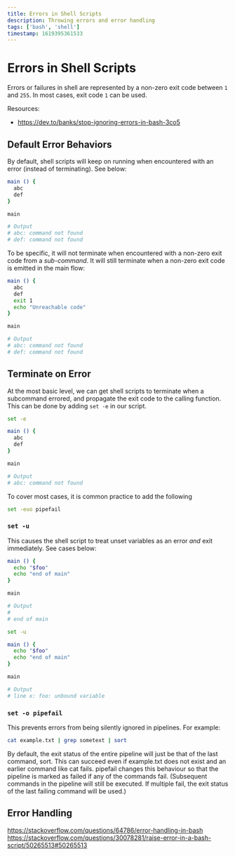 ```yaml
---
title: Errors in Shell Scripts
description: Throwing errors and error handling
tags: ['bash', 'shell']
timestamp: 1619395361533
---
```


# Errors in Shell Scripts

Errors or failures in shell are represented by a non-zero exit code between `1` and `255`. In most cases, exit code `1` can be used.

Resources:
- <https://dev.to/banks/stop-ignoring-errors-in-bash-3co5>

## Default Error Behaviors

By default, shell scripts will keep on running when encountered with an error (instead of terminating). See below:

```bash
main () {
  abc
  def
}

main

# Output
# abc: command not found
# def: command not found
```

To be specific, it will not terminate when encountered with a non-zero exit code from a *sub-command*. It will still terminate when a non-zero exit code is emitted in the main flow:

```bash
main () {
  abc
  def
  exit 1
  echo "Unreachable code"
}

main

# Output
# abc: command not found
# def: command not found
```

## Terminate on Error

At the most basic level, we can get shell scripts to terminate when a subcommand errored, and propagate the exit code to the calling function. This can be done by adding `set -e` in our script.

```bash
set -e

main () {
  abc
  def
}

main

# Output
# abc: command not found
```

To cover most cases, it is common practice to add the following

```bash
set -euo pipefail
```

### `set -u`

This causes the shell script to treat unset variables as an error *and* exit immediately. See cases below:

```bash
main () {
  echo "$foo"
  echo "end of main"
}

main

# Output
# 
# end of main
```

```bash
set -u

main () {
  echo "$foo"
  echo "end of main"
}

main

# Output
# line x: foo: unbound variable 
```

### `set -o pipefail`

This prevents errors from being silently ignored in pipelines. For example:

```bash
cat example.txt | grep sometext | sort
```

By default, the exit status of the entire pipeline will just be that of the last command, sort. This can succeed even if example.txt does not exist and an earlier command like cat fails. pipefail changes this behaviour so that the pipeline is marked as failed if any of the commands fail. (Subsequent commands in the pipeline will still be executed. If multiple fail, the exit status of the last failing command will be used.)


## Error Handling
<https://stackoverflow.com/questions/64786/error-handling-in-bash>
<https://stackoverflow.com/questions/30078281/raise-error-in-a-bash-script/50265513#50265513>

